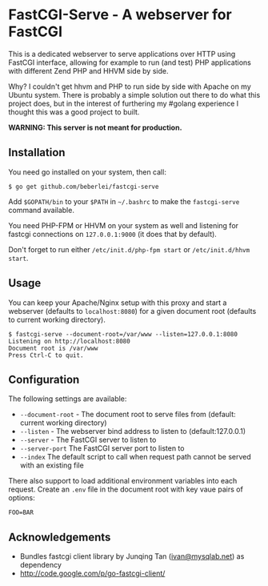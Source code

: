# FastCGI-Serve - A webserver for FastCGI

This is a dedicated webserver to serve applications over HTTP using FastCGI
interface, allowing for example to run (and test) PHP applications with
different Zend PHP and HHVM side by side.

Why? I couldn't get hhvm and PHP to run side by side with Apache on my Ubuntu system.
There is probably a simple solution out there to do what this project does, but
in the interest of furthering my #golang experience I thought this was a good project
to built.

**WARNING: This server is not meant for production.**

## Installation

You need go installed on your system, then call:

    $ go get github.com/beberlei/fastcgi-serve

Add `$GOPATH/bin` to your `$PATH` in `~/.bashrc` to make the `fastcgi-serve` command available.

You need PHP-FPM or HHVM on your system as well and listening for fastcgi
connections on `127.0.0.1:9000` (it does that by default).

Don't forget to run either `/etc/init.d/php-fpm start` or `/etc/init.d/hhvm start`.

## Usage

You can keep your Apache/Nginx setup with this proxy and start a webserver (defaults to `localhost:8080`)
for a given document root (defaults to current working directory).

    $ fastcgi-serve --document-root=/var/www --listen=127.0.0.1:8080
    Listening on http://localhost:8080
    Document root is /var/www
    Press Ctrl-C to quit.

## Configuration

The following settings are available:

- `--document-root` - The document root to serve files from (default: current working directory)
- `--listen` - The webserver bind address to listen to (default:127.0.0.1)
- `--server` - The FastCGI server to listen to
- `--server-port` The FastCGI server port to listen to
- `--index` The default script to call when request path cannot be served with an existing file

There also support to load additional environment variables into each request.
Create an `.env` file in the document root with key vaue pairs of options:

    FOO=BAR

## Acknowledgements

- Bundles fastcgi client library by Junqing Tan (ivan@mysqlab.net) as dependency
- http://code.google.com/p/go-fastcgi-client/
